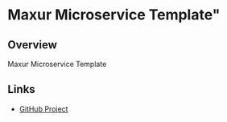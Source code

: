 # Maxur Microservice Template" 


## Overview

Maxur Microservice Template

## Links  

* [GitHub Project](https://github.com/myunusov/maxur-microservice)
